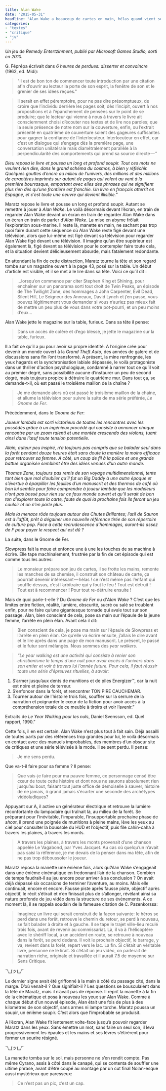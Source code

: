 ```yaml
---
title: Alan Wake
date: "2015-05-31"
headline: "Alan Wake a beaucoup de cartes en main, hélas quand vient son tour, il tire le pouilleux."
categories: 
- "textes"
- "critique"
- "jv"
---
```


<script>
  import AlerteVieux from '$lib/components/AlerteVieux.svelte'
</script>

<AlerteVieux/>

_Un jeu de Remedy Entertzinment, publié par Microsoft Games Studio, sorti en 2010._ 

G. Féprépa écrivait dans *6 heures de perdues: disserter et convaincre* (1962, ed. Midi):

> "Il est de bon ton de commencer toute introduction par une citation afin d’ouvrir au lecteur la porte de son esprit, la fenêtre de son et le grenier de ses idées reçues."

> Il serait en effet péremptoire, pour ne pas dire présomptueux, de croire que l’individu derrière les pages soit, dès l’incipit, ouvert à nos propositions et à l’épanchement de pensées sur le point de se produire; que le lecteur qui vienne à nous à travers le livre ait consciemment choisi d’écouter nos textes et de lire nos paroles; que la seule présence de notre nom sur la couverture, enfin, ou l’extrait présenté en quatrième de couverture soient des gageures suffisantes pour gagner la confiance de l’interlocuteur. Interlocuteur en effet, car c’est un dialogue qui s’engage dès la première page, une conversation unilatérale mais diamétralement parallèle à la perpendicularité des comportements qui prend sa source directe — ”

*Dieu reposa le livre et poussa un long et profond soupir. Tout ces mots ne veulent rien dire, dans le grand schéma du cosmos, à bien y réfléchir. Quelques gouttes d’encre au milieu de l’univers, des millions et des millions de caractères imprimés sur autant de pages qui volent au vent à la première bourrasque, emportant avec elles des phrases qui ne signifient plus rien dès qu’une frontière est franchie. Un livre en français atterrit en Espagne, et c’est toute une oeuvre qui devient illisible.”*

Maratz repose le livre et pousse un long et profond soupir. Autant se remettre à jouer à *Alan Wake*. Le voilà désormais devant l’écran, en train de regarder Alan Wake devant un écran en train de regarder Alan Wake dans un écran en train de parler d’*Alan Wake*. La mise en abyme frôlait l’exploration sous-marine. Il reste là, manette en main, ne sachant pas trop quoi faire durant cette séquence où Alan Wake reste figé devant une télévision, alors que lui-même est figé devant sa télévision pour regarder Alan Wake figé devant une télévision. Il imagine qu’un être supérieur est également là, figé devant sa télévision pour le contempler faire toute cela, et la situation devient délicieusement absurde, mais fatalement redondante.

En attendant la fin de cette distraction, Maratz tourne la tête et son regard tombe sur un magazine ouvert à la page 43, posé sur la table. Un début d’article est visible, et il se met à le lire dans sa tête. Voici ce qu’il dit :

> …lorsqu’on commence par citer Stephen King et Shining, pour enchaîner sur un panorama sorti tout droit de Twin Peaks, un épisode de The Twilight Zone, des hommages à John Carpenter, Evil Dead, Silent Hill, Le Seigneur des Anneaux, David Lynch et j’en passe, vous pouvez légitimement vous demander si vous n’auriez pas mieux fait de mettre un peu plus de vous dans votre pot-pourri, et un peu moins d’eux…

Alan Wake jette le magazine sur la table, furieux. Dans sa tête il pense:

> Dans un accès de colère et d’ego blessé, je jette le magazine sur la table, furieux. 

Il a fait ce qu’il a pu pour avoir sa propre identité. A l’origine crée pour devenir un monde ouvert à la *Grand Theft Auto*, des années de galère et de discussions sans fin l’ont transformé. A présent, la mine renfrognée, les yeux hagards et la synchronisation labiale dépassée, le voilà protagoniste dans un thriller d'action psychologique, condamné à narrer tout ce qu’il voit au premier degré, sans possibilité aucune d’instaurer un peu de second degré, mais toujours propice à détruire le quatrième mur. Dans tout ça, se demande-t-il, où est passé le troisième maillon de la chaîne ?

> Je me demande alors où est passé le troisième maillon de la chaîne, et allume la télévision pour suivre la suite de ma série préférée, *Le Gnome de Fer*. 

Précédemment, dans le *Gnome de Fer*:

*Joueur lambda est sorti victorieux de toutes les rencontres avec les possédés grâce à un ingénieux procédé qui consiste à annoncer chaque rencontre par un zoom ralenti et une montée crescendo des violons, tuant ainsi dans l’œuf toute tension potentielle.*

*Alain, auteur peu inspiré, n’a toujours pas compris que se balader seul dans la forêt pendant douze heures était sans doute la manière la moins efficace pour retrouver sa femme. A côté, un coup de fil à la police et une grande battue organisée semblent être des idées venues d’un autre monde.*

*Thomas Zane, toujours pas remis de son voyage multidimensionnel, tente tant bien que mal d’oublier qu’il fut un Big Daddy à une autre époque et s’évertue à éparpiller les feuilles d’un manuscrit et des thermos de café où bon lui semble pour faire comprendre à joueur lambda que les modeleurs n’ont pas bossé pour rien sur ce faux monde ouvert et qu’il serait de bon ton d’explorer toute la carte, faute de quoi la prochaine fois ils feront un jeu couloir et on n’en parle plus.*

*Mais la menace rôde toujours autour des Chutes Brillantes; l’œil de Sauron est à l’affût, prêt à dégainer une nouvelle référence tirée de son répertoire de culture pop. Face à cette recrudescence d’hommages, auront-ils assez de F pour payer le respect qui est dû ?*

La suite, dans le Gnome de Fer.

Slowpress fait la moue et enfonce une à une les touches de sa machine à écrire. Elle tape machinalement, frustrée par la fin de cet épisode qui est comme tous les autres:

> Le monsieur prépare son jeu de cartes, il se frotte les mains, remonte les manches de sa chemise, il construit son château de carte, ça pourrait devenir intéressant — hélas ! ce n’est même pas l’enfant qui souffle dessus, c’est l’arbitraire qui y fout le feu ! Tout est détruit ! Tout est à recommencer ! Pour tout re-détruire ensuite !

Mais de quoi parle-t-elle ? Du *Gnome de Fer* ou d’*Alan Wake* ? C’est que les limites entre fiction, réalité, lumière, obscurité, sucré ou salé se troublent enfin, pour ne faire qu’une gigantesque tornade qui avale tout sur son passage. Alan, bien conscient de cela, pose sa main sur l’épaule de la jeune femme, l’arrête en plein élan. Avant cela il dit:

> Bien conscient de cela, je pose ma main sur l’épaule de Slowpress et l’arrête en plein élan. Ce qu’elle va écrire ensuite, j’allais le dire avant et le lire après dans une page de mon manuscrit. Le présent, le passé et le futur sont mélangés. Nous sommes des *year walkers*.

> *“Le year walking est une activité qui consiste à renier son christianisme le temps d’une nuit pour avoir accès à l’univers dans son entier et voir à travers lui l’année future. Pour cela, il faut réussir toute une série d’épreuves rituelles, à savoir:*
1. S’armer jusqu’aux dents de munitions et de piles Energizer™, car la nuit est noire et pleine de terreur.
2. S’enfoncer dans la forêt, et rencontrer TON PIRE CAUCHEMAR.
3. Tourner autour de l’histoire trois fois, souffler sur la serrure de la narration et poignarder le cœur de la fiction pour avoir accès à la compréhension totale de ce meuble à tiroirs et voir l’avenir.”

Extraits de *Le Year Walking pour les nuls*, Daniel Svensson, ed. Quel rapport, 1990.”

Cette fois, il en est certain. Alan Wake n’est plus tout à fait sain. Déjà assailli de toutes parts par des références trop grandes pour lui, le voilà désormais en contact avec des manuels improbables, des membres d’un obscur site de critiques et une série télévisée à la mode. Il se sent perdu. Il pense:

> Je me sens perdu.

Que va-t-il faire pour sa femme ? Il pense:

> Que vais-je faire pour ma pauvre femme, ce personnage censé être cœur de toute cette histoire et dont nous ne saurons absolument rien jusqu’au bout, faisant tout juste office de demoiselle à sauver, histoire de ne jamais, ô grand jamais s’écarter une seconde des archétypes vidéoludiques?

Appuyant sur A, il active un générateur électrique et retrouve la lumière réconfortante du lampadaire qui traînait là, au milieu de la forêt. Se préparant pour l’inévitable, l’imparable, l’insupportable prochaine phase de *shoot*, il prend une poignée de munitions à pleine mains, lève les yeux au ciel pour consulter la boussole du HUD et l’objectif, puis file cahin-caha à travers les plaines, à travers les monts.

> A travers les plaines, à travers les monts provenait d’une chanson appelée Le Vagabond, par Yves Jacquet. Au cas où quelqu’un n’avait pas saisi la référence, je me devais de la penser dans ma tête, afin de ne pas trop déboussoler le joueur.

Maratz reposa la manette une énième fois, alors qu’Alan Wake s’engageait dans une énième cinématique en fredonnant l’air de la chanson. Combien de temps faudrait-il au jeu encore pour arriver à sa conclusion ? On avait déjà dépassé six occasions de terminer l’aventure, au moins. Mais elle continuait, encore et encore. Fausse piste après fausse piste, objectif après objectif, le récit s’étirait et n’en finissait plus de s’allonger, révélant ainsi sa nature profonde de jeu vidéo dans la structure de ses événements. A ce moment là, il se rappela soudain de la fameuse citation de C. Pazenkorssa:

> Imaginez un livre qui serait construit de la façon suivante: le héros se perd dans une forêt, retrouve le chemin du retour, se perd à nouveau, se fait balader à droite et à gauche. Il se tape le trajet ville-lieu reculé trois fois, avant de revenir au commissariat. Là, il va à l’hélicoptère avec le shériff local, a un accident en route, se retrouve à nouveau dans la forêt, se perd dedans. Il voit le prochain objectif, le barrage, y va, revient dans la forêt, repart vers le lac. La fin. Si c’était un véritable livre, personne ne le lirait. Si c’était un jeu vidéo, on parlerait de narration riche, originale et travaillée et il aurait 7.5 de moyenne sur Sens Critique.

¯\\\_(ツ)_/¯ 

Le dernier signe avait été griffonné à la main à côté du passage cité, dans la marge. D’où venait-il ? Que signifiait-il ? Les questions se bousculaient dans la tête de Maratz, mais il n’avait pas de réponse. Il reprit la manette à la fin de la cinématique et posa à nouveau les yeux sur Alan Wake. Comme à chaque début d’un nouvel épisode, Alan était une fois de plus à des kilomètres de son objectif, sans armes ni lampe torche. Maratz poussa un soupir, un énième soupir. C’est alors que l’improbable se produisit.

A l’écran, Alan Wake fit lentement volte-face jusqu’à pouvoir regarder Maratz dans les yeux. Sans émettre un mot, sans faire un seul son, il leva progressivement les épaules et les mains et ses lèvres s’étirèrent pour former un sourire résigné.

¯\\\_(ツ)_/¯ 

La manette tomba sur le sol, mais personne ne s’en rendit compte. Pas même Cyrano, assis à côté dans le canapé, qui se contenta de souffler une ultime phrase, avant d’être coupé au montage par un cut final Nolan-esque aussi mystérieux que paresseux:

> Ce n’est pas un pic, c’est un cap. 